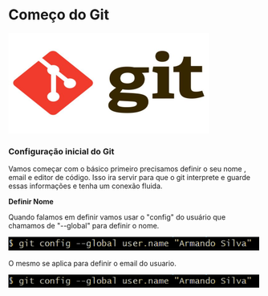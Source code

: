 <h1> Começo do Git </h1>

<img src="Imagens De Ilustração/Git Logo.jpeg" width="400px  " height="200px">

<h3> Configuração inicial do Git</h3>

<p>Vamos começar com o básico primeiro precisamos definir o seu nome , email e editor de código. Isso ira servir para que o git interprete e guarde essas informações e tenha um conexão fluida.</p>

__Definir Nome__
<p>Quando falamos em definir vamos usar o "config" do usuário que chamamos de "--global" para definir o nome.</p>
<img src="Imagens De Ilustração/Configurando_git_name.png" padding-left="100px" width="500px">

<p>O mesmo se aplica para definir o email do usuario.</p>
<img src="Imagens De Ilustração/Configurando_git_name.png"  width="500px">


